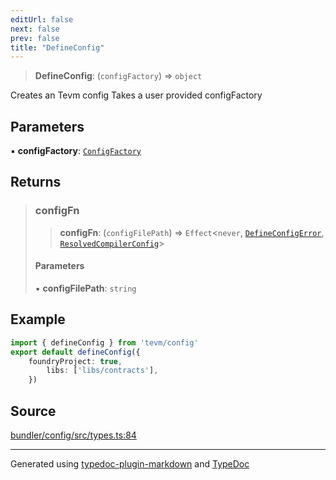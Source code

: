 ```yaml
---
editUrl: false
next: false
prev: false
title: "DefineConfig"
---
```


> **DefineConfig**: (`configFactory`) => `object`

Creates an Tevm config
Takes a user provided configFactory

## Parameters

▪ **configFactory**: [`ConfigFactory`](/generated/tevm/config/types/type-aliases/configfactory/)

## Returns

> ### configFn
>
> > **configFn**: (`configFilePath`) => `Effect`\<`never`, [`DefineConfigError`](/generated/tevm/config/defineconfig/classes/defineconfigerror/), [`ResolvedCompilerConfig`](/generated/tevm/config/types/type-aliases/resolvedcompilerconfig/)\>
>
> #### Parameters
>
> ▪ **configFilePath**: `string`
>

## Example

```ts
import { defineConfig } from 'tevm/config'
export default defineConfig({
	foundryProject: true,
		libs: ['libs/contracts'],
	})
```

## Source

[bundler/config/src/types.ts:84](https://github.com/evmts/tevm-monorepo/blob/main/bundler/config/src/types.ts#L84)

***
Generated using [typedoc-plugin-markdown](https://www.npmjs.com/package/typedoc-plugin-markdown) and [TypeDoc](https://typedoc.org/)
